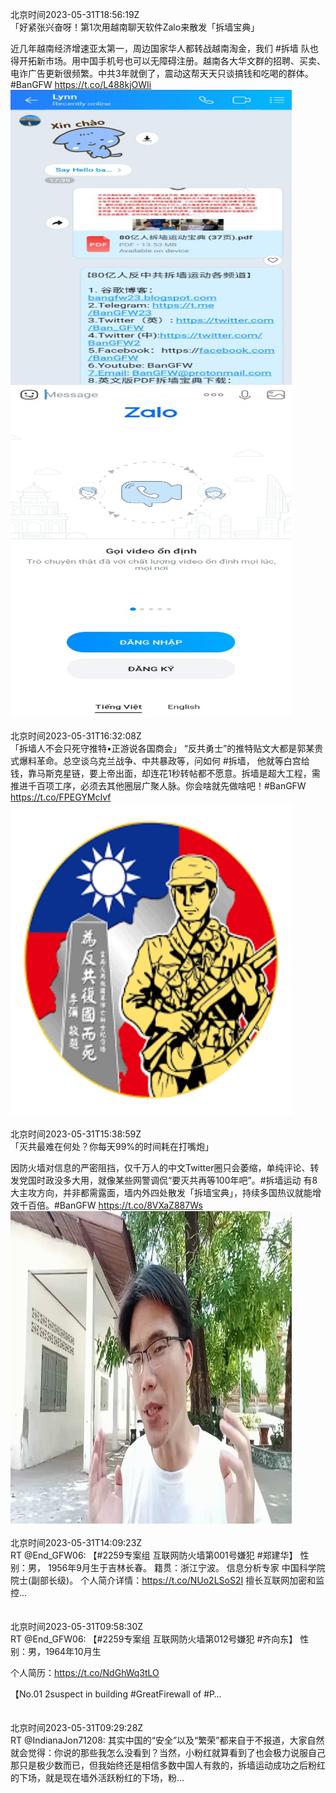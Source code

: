北京时间2023-05-31T18:56:19Z<br>「好紧张兴奋呀！第1次用越南聊天软件Zalo来散发「拆墙宝典」

近几年越南经济增速亚太第一，周边国家华人都转战越南淘金，我们 #拆墙 队也得开拓新市场。用中国手机号也可以无障碍注册。越南各大华文群的招聘、买卖、电诈广告更新很频繁。中共3年就倒了，震动这帮天天只谈搞钱和吃喝的群体。#BanGFW https://t.co/L488kjOWIi<br><img src='/temp/image/2023/u-Month-5/1663861962579800064_0.jpg' width='450' height='500'><img src='/temp/image/2023/u-Month-5/1663861962579800064_1.jpg' width='450' height='500'><br><br>北京时间2023-05-31T16:32:08Z<br>「拆墙人不会只死守推特•正游说各国商会」
“反共勇士”的推特贴文大都是郭某贵式爆料革命。总空谈乌克兰战争、中共暴政等，问如何 #拆墙， 他就等白宫给钱，靠马斯克星链，要上帝出面，却连花1秒转帖都不愿意。拆墙是超大工程，需推进千百项工序，必须去其他圈层广聚人脉。你会啥就先做啥吧！#BanGFW https://t.co/FPEGYMcIvf<br><img src='/temp/image/2023/u-Month-5/1663825678675087361_0.jpg' width='450' height='500'><br><br>北京时间2023-05-31T15:38:59Z<br>「灭共最难在何处？你每天99%的时间耗在打嘴炮」

因防火墙对信息的严密阻挡，仅千万人的中文Twitter圈只会萎缩，单纯评论、转发党国时政没多大用，就像某些网警调侃“要灭共再等100年吧”。#拆墙运动 有8大主攻方向，并非都需露面，墙内外四处散发「拆墙宝典」，持续多国热议就能增效千百倍。#BanGFW https://t.co/8VXaZ887Ws<br><img src='/temp/video/2023/u-Month-5/at-Day-31/BanGFW2/1663812303631036416_0.jpg' width='450' height='500'><br><br>北京时间2023-05-31T14:09:23Z<br>RT @End_GFW06: 【#2259专案组 互联网防火墙第001号嫌犯 #郑建华】 性别：男，
1956年9月生于吉林长春。
籍贯：浙江宁波。
信息分析专家
中国科学院院士(副部长级)。
个人简介详情：https://t.co/NUo2LSoS2I
擅长互联网加密和监控…<br><br><br>北京时间2023-05-31T09:58:30Z<br>RT @End_GFW06: 【#2259专案组 互联网防火墙第012号嫌犯 #齐向东】 性别：男，1964年10月生

个人简历：https://t.co/NdGhWq3tLO

【No.01 2suspect in building #GreatFirewall of #P…<br><br><br>北京时间2023-05-31T09:29:28Z<br>RT @IndianaJon71208: 其实中国的“安全”以及“繁荣”都来自于不报道，大家自然就会觉得：你说的那些我怎么没看到？当然，小粉红就算看到了也会极力说服自己那只是极少数而已，但我始终还是相信多数中国人有救的，拆墙运动成功之后粉红的下场，就是现在墙外活跃粉红的下场，粉…<br><br><br>